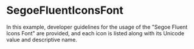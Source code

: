 # SegoeFluentIconsFont
In this example, developer guidelines for the usage of the "Segoe Fluent Icons Font" are provided, and each icon is listed along with its Unicode value and descriptive name.
